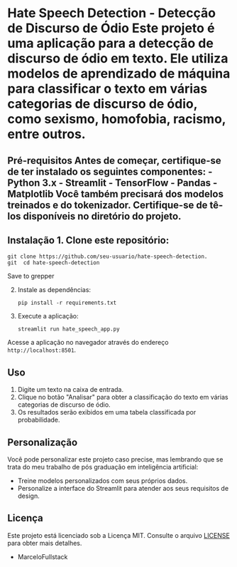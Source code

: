 # Hate Speech Detection - Detecção de Discurso de Ódio  Este projeto é uma aplicação para a detecção de discurso de ódio em texto. Ele utiliza modelos de aprendizado de máquina para classificar o texto em várias categorias de discurso de ódio, como sexismo, homofobia, racismo, entre outros.  

## Pré-requisitos  Antes de começar, certifique-se de ter instalado os seguintes componentes:  - Python 3.x - Streamlit - TensorFlow - Pandas - Matplotlib  Você também precisará dos modelos treinados e do tokenizador. Certifique-se de tê-los disponíveis no diretório do projeto.  

## Instalação  1. Clone este repositório:     

```shell    
git clone https://github.com/seu-usuario/hate-speech-detection.
git  cd hate-speech-detection
```

Save to grepper

2.  Instale as dependências:
    
    
    ```pip install -r requirements.txt```
    
3.  Execute a aplicação:
    
    
    ```streamlit run hate_speech_app.py```
    

Acesse a aplicação no navegador através do endereço `http://localhost:8501`.

Uso
---

1.  Digite um texto na caixa de entrada.
2.  Clique no botão "Analisar" para obter a classificação do texto em várias categorias de discurso de ódio.
3.  Os resultados serão exibidos em uma tabela classificada por probabilidade.

Personalização
--------------

Você pode personalizar este projeto caso precise, mas lembrando que se trata do meu trabalho de pós graduação em inteligência artificial:

*   Treine modelos personalizados com seus próprios dados.
*   Personalize a interface do Streamlit para atender aos seus requisitos de design.

Licença
-------

Este projeto está licenciado sob a Licença MIT. Consulte o arquivo [LICENSE](LICENSE) para obter mais detalhes.

- MarceloFullstack